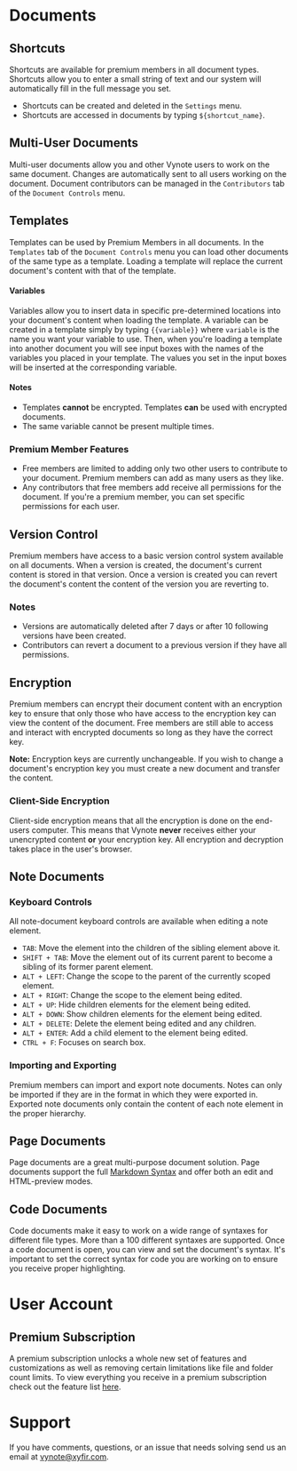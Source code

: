 # Documents

## Shortcuts
Shortcuts are available for premium members in all document types. Shortcuts allow you to enter a small string of text and our system will automatically fill in the full message you set.

- Shortcuts can be created and deleted in the `Settings` menu.
- Shortcuts are accessed in documents by typing `${shortcut_name}`.

## Multi-User Documents
Multi-user documents allow you and other Vynote users to work on the same document. Changes are automatically sent to all users working on the document. Document contributors can be managed in the `Contributors` tab of the `Document Controls` menu.

## Templates
Templates can be used by Premium Members in all documents. In the `Templates` tab of the `Document Controls` menu you can load other documents of the same type as a template. Loading a template will replace the current document's content with that of the template.

#### Variables
Variables allow you to insert data in specific pre-determined locations into your document's content when loading the template. A variable can be created in a template simply by typing `{{variable}}` where `variable` is the name you want your variable to use. Then, when you're loading a template into another document you will see input boxes with the names of the variables you placed in your template. The values you set in the input boxes will be inserted at the corresponding variable.

#### Notes
- Templates **cannot** be encrypted. Templates **can** be used with encrypted documents.
- The same variable cannot be present multiple times.

### Premium Member Features
- Free members are limited to adding only two other users to contribute to your document. Premium members can add as many users as they like.
- Any contributors that free members add receive all permissions for the document. If you're a premium member, you can set specific permissions for each user.

## Version Control
Premium members have access to a basic version control system available on all documents. When a version is created, the document's current content is stored in that version. Once a version is created you can revert the document's content the content of the version you are reverting to.

### Notes
- Versions are automatically deleted after 7 days or after 10 following versions have been created.
- Contributors can revert a document to a previous version if they have all permissions.

## Encryption
Premium members can encrypt their document content with an encryption key to ensure that only those who have access to the encryption key can view the content of the document. Free members are still able to access and interact with encrypted documents so long as they have the correct key.

**Note:** Encryption keys are currently unchangeable. If you wish to change a document's encryption key you must create a new document and transfer the content.

### Client-Side Encryption
Client-side encryption means that all the encryption is done on the end-users computer. This means that Vynote **never** receives either your unencrypted content **or** your encryption key. All encryption and decryption takes place in the user's browser.

## Note Documents

### Keyboard Controls
All note-document keyboard controls are available when editing a note element.

- `TAB`: Move the element into the children of the sibling element above it.
- `SHIFT + TAB`: Move the element out of its current parent to become a sibling of its former parent element.
- `ALT + LEFT`: Change the scope to the parent of the currently scoped element.
- `ALT + RIGHT`: Change the scope to the element being edited.
- `ALT + UP`: Hide children elements for the element being edited.
- `ALT + DOWN`: Show children elements for the element being edited.
- `ALT + DELETE`: Delete the element being edited and any children.
- `ALT + ENTER`: Add a child element to the element being edited.
- `CTRL + F`: Focuses on search box.

### Importing and Exporting
Premium members can import and export note documents. Notes can only be imported if they are in the format in which they were exported in. Exported note documents only contain the content of each note element in the proper hierarchy.

## Page Documents
Page documents are a great multi-purpose document solution. Page documents support the full [Markdown Syntax](https://github.com/adam-p/markdown-here/wiki/Markdown-Cheatsheet) and offer both an edit and HTML-preview modes.

## Code Documents
Code documents make it easy to work on a wide range of syntaxes for different file types. More than a 100 different syntaxes are supported. Once a code document is open, you can view and set the document's syntax. It's important to set the correct syntax for code you are working on to ensure you receive proper highlighting.

# User Account

## Premium Subscription
A premium subscription unlocks a whole new set of features and customizations as well as removing certain limitations like file and folder count limits. To view everything you receive in a premium subscription check out the feature list [here](https://vynote.com/#Premium).

# Support
If you have comments, questions, or an issue that needs solving send us an email at <vynote@xyfir.com>.
